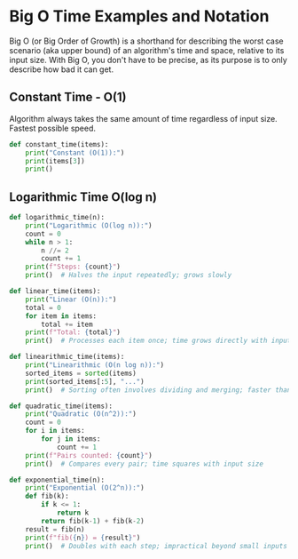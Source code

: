 # Big O Time Examples and Notation

Big O (or Big Order of Growth) is a shorthand for describing the worst case scenario (aka upper bound) of an algorithm's time and space, relative to its input size. With Big O, you don't have to be precise, as its purpose is to only describe how bad it can get. 

## Constant Time - O(1)

Algorithm always takes the same amount of time regardless of input size. Fastest possible speed. 

```python
def constant_time(items):
    print("Constant (O(1)):")
    print(items[3])  
    print()
```

## Logarithmic Time O(log n)

```python
def logarithmic_time(n):
    print("Logarithmic (O(log n)):")
    count = 0
    while n > 1:
        n //= 2
        count += 1
    print(f"Steps: {count}")
    print()  # Halves the input repeatedly; grows slowly
```

```python
def linear_time(items):
    print("Linear (O(n)):")
    total = 0
    for item in items:
        total += item
    print(f"Total: {total}")
    print()  # Processes each item once; time grows directly with input size
```

```python
def linearithmic_time(items):
    print("Linearithmic (O(n log n)):")
    sorted_items = sorted(items)
    print(sorted_items[:5], "...")
    print()  # Sorting often involves dividing and merging; faster than O(n^2), slower than O(n)
```

```python
def quadratic_time(items):
    print("Quadratic (O(n^2)):")
    count = 0
    for i in items:
        for j in items:
            count += 1
    print(f"Pairs counted: {count}")
    print()  # Compares every pair; time squares with input size
```

```python
def exponential_time(n):
    print("Exponential (O(2^n)):")
    def fib(k):
        if k <= 1:
            return k
        return fib(k-1) + fib(k-2)
    result = fib(n)
    print(f"fib({n}) = {result}")
    print()  # Doubles with each step; impractical beyond small inputs
```

